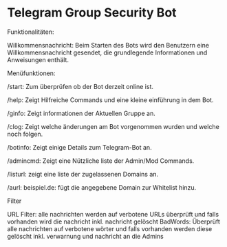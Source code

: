 # Telegram Group Security Bot
Funktionalitäten:

Willkommensnachricht: Beim Starten des Bots wird den Benutzern eine Willkommensnachricht gesendet, die grundlegende Informationen und Anweisungen enthält.

Menüfunktionen:

/start: Zum überprüfen ob der Bot derzeit online ist.

/help: Zeigt Hilfreiche Commands und eine kleine einführung in dem Bot.

/ginfo: Zeigt informationen der Aktuellen Gruppe an.

/clog: Zeigt welche änderungen am Bot vorgenommen wurden und welche noch folgen.

/botinfo: Zeigt einige Details zum Telegram-Bot an.

/admincmd: Zeigt eine Nützliche liste der Admin/Mod Commands.

/listurl: zeigt eine liste der zugelassenen Domains an.

/aurl: beispiel.de: fügt die angegebene Domain zur Whitelist hinzu.

Filter

URL Filter: alle nachrichten werden auf verbotene URLs überprüft und falls vorhanden wird die nachricht inkl. nachricht gelöscht BadWords: Überprüft alle nachrichten auf verbotene wörter und falls vorhanden werden diese gelöscht inkl. verwarnung und nachricht an die Admins


